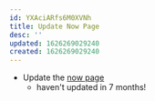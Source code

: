 ```yaml
---
id: YXAciARfs6M0XVNh
title: Update Now Page
desc: ''
updated: 1626269029240
created: 1626269029240
---
```


- Update the [now page](https://markhyunikchoi.com/now)
  - haven't updated in 7 months!
